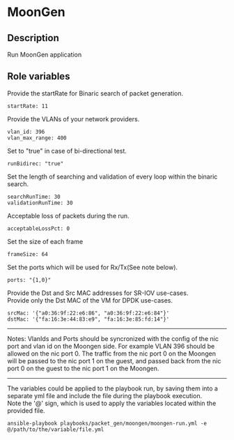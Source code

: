 # MoonGen

## Description
Run MoonGen application

## Role variables

Provide the startRate for Binaric search of packet generation.
```
startRate: 11
```

Provide the VLANs of your network providers.
```
vlan_id: 396
vlan_max_range: 400
```

Set to "true" in case of bi-directional test.
```
runBidirec: "true"
```

Set the length of searching and validation of every loop within the binaric search.
```
searchRunTime: 30
validationRunTime: 30
```

Acceptable loss of packets during the run.
```
acceptableLossPct: 0
```

Set the size of each frame
```
frameSize: 64
```

Set the ports which will be used for Rx/Tx(See note below).
```
ports: "{1,0}"
```

Provide the Dst and Src MAC addresses for SR-IOV use-cases.  
Provide only the Dst MAC of the VM for DPDK use-cases.  
```
srcMac: '{"a0:36:9f:22:e6:86", "a0:36:9f:22:e6:84"}'  
dstMac: '{"fa:16:3e:44:83:e9", "fa:16:3e:85:fd:14"}'
```

***
Notes:
VlanIds and Ports should be syncronized with the
config of the nic port and vlan id on the Moongen side.
For example VLAN 396 should be allowed on the nic port 0.
The traffic from the nic port 0 on the Moongen will be
passed to the nic port 1 on the guest, and passed back
from the nic port 0 on the guest to the nic port 1
on the Moongen.

***
The variables could be applied to the playbook run, by saving them into a separate yml file and include the file during the playbook execution.  
Note the '@' sign, which is used to apply the variables located within the provided file.

```
ansible-playbook playbooks/packet_gen/moongen/moongen-run.yml -e @/path/to/the/variable/file.yml
```
